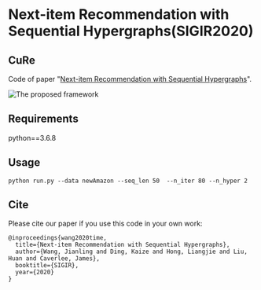 Next-item Recommendation with Sequential Hypergraphs(SIGIR2020)
============

## CuRe

Code of paper "[Next-item Recommendation with Sequential Hypergraphs](http://people.tamu.edu/~jwang713/pubs/HyperRec-sigir2020.pdf)".

![The proposed framework](framework.png)


## Requirements
python==3.6.8

## Usage
```python run.py --data newAmazon --seq_len 50  --n_iter 80 --n_hyper 2```

## Cite

Please cite our paper if you use this code in your own work:

```
@inproceedings{wang2020time,
  title={Next-item Recommendation with Sequential Hypergraphs},
  author={Wang, Jianling and Ding, Kaize and Hong, Liangjie and Liu, Huan and Caverlee, James},
  booktitle={SIGIR},
  year={2020}
}
```
